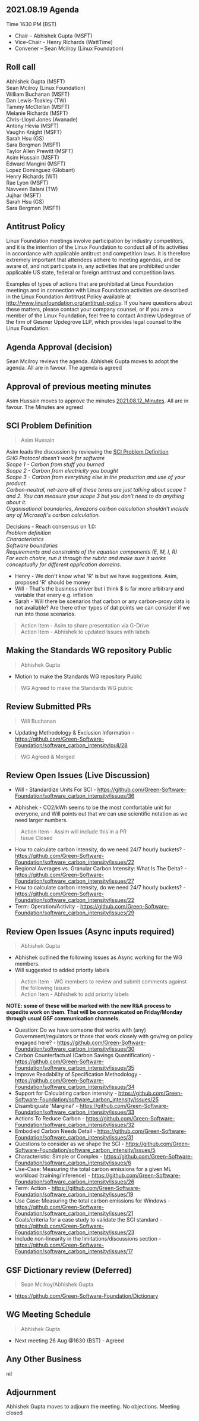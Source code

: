 ## 2021.08.19 Agenda
Time 1630 PM (BST)

- Chair – Abhishek Gupta (MSFT)<br>
- Vice-Chair - Henry Richards (WattTime)<br>
- Convener – Sean Mcilroy (Linux Foundation)<br>
  
## Roll call
Abhishek Gupta (MSFT) <br>
Sean Mcilroy (Linux Foundation) <br>
William Buchanan (MSFT) <br>
Dan Lewis-Toakley (TW) <br>
Tammy McClellan (MSFT) <br>
Melanie Richards (MSFT) <br>
Chris-Lloyd Jones (Avanade) <br>
Antony Hevia (MSFT) <br>
Vaughn Knight (MSFT)<br>
Sarah Hsu (GS) <br>
Sara Bergman (MSFT) <br>
Taylor Allen Prewitt (MSFT) <br>
Asim Hussain (MSFT)<br>
Edward Mangini (MSFT)<br>
Lopez Dominguez (Globant)<br>
Henry Richards (WT)<br>
Rae Lyon (MSFT)<br>
Navveen Balani (TW)<br>
Jujhar (MSFT)<br>
Sarah Hsu (GS)<br>
Sara Bergman (MSFT)<br>

  
## Antitrust Policy
Linux Foundation meetings involve participation by industry competitors, and it is the intention of the Linux Foundation to conduct 
all of its activities in accordance with applicable antitrust and competition laws. 
It is therefore extremely important that attendees adhere to meeting agendas, and be aware of, and not participate in, any activities 
that are prohibited under applicable US state, federal or foreign antitrust and competition laws.

Examples of types of actions that are prohibited at Linux Foundation meetings and in connection with Linux Foundation activities are 
described in the Linux Foundation Antitrust Policy available at http://www.linuxfoundation.org/antitrust-policy. 
If you have questions about these matters, please contact your company counsel, or if you are a member of the Linux Foundation, 
feel free to contact Andrew Updegrove of the firm of Gesmer Updegrove LLP, which provides legal counsel to the Linux Foundation.
  
## Agenda Approval (decision) 
Sean Mcilroy reviews the agenda. Abhishek Gupta moves to adopt the agenda. All are in favour. The agenda is agreed
  
## Approval of previous meeting minutes
Asim Hussain moves to approve the minutes [2021.08.12_Minutes](https://github.com/Green-Software-Foundation/standards_wg/blob/main/Agenda_Minutes/2021.08.12_Minutes.md). All are in favour. The Minutes are agreed

## SCI Problem Definition
> Asim Hussain

Asim leads the discussion by reviewing the [SCI Problem Definition](https://docs.google.com/presentation/d/1__0giL3F290uloRzUIJY2iT7Shpc-0QyQVxveCTf6ds/edit#slide=id.p)<br>
*GHG Protocol doesn’t work for software*<br>
*Scope 1 - Carbon from stuff you burned*<br>
*Scope 2 - Carbon from electricity you bought*<br>
*Scope 3 - Carbon from everything else in the production and use of your product.*<br>
*Carbon-neutral, net-zero all of these terms are just talking about scope 1 and 2. You can measure your scope 3 but you don’t need to do anything about it.*<br>
*Organisational boundaries, Amazons carbon calculation shouldn’t include any of Microsoft's carbon calculation.*<br>

Decisions - Reach consensus on 1.0: <br>
*Problem definition* <br>
*Characteristics* <br>
*Software boundaries* <br>
*Requirements and constraints of the equation components (E, M, I, R)* <br>
*For each choice, run it through the rubric and make sure it works conceptually for different application domains.* <br>

- Henry - We don't know what 'R' is but we have suggestions. Asim, proposed 'R' should be money
- Will - That's the business driver but i think $ is far more arbitrary and variable that enery e.g. inflation 
- Sarah - Will there be scenarios that carbon or any carbon-proxy data is not available? Are there other types of dat points we can consider if we run into those scenarios.

> Action Item - Asim to share presentation via G-Drive<br>
> Action Item - Abhishek to updated Issues with labels

## Making the Standards WG repository Public
> Abhishek Gupta
- Motion to make the Standards WG repository Public
> WG Agreed to make the Standards WG public

## Review Submitted PRs
> Will Buchanan
- Updating Methodology & Exclusion Information - https://github.com/Green-Software-Foundation/software_carbon_intensity/pull/28
> WG Agreed & Merged

## Review Open Issues (Live Discussion)
- Will - Standardize Units For SCI - https://github.com/Green-Software-Foundation/software_carbon_intensity/issues/36

- Abhishek - CO2/kWh seems to be the most comfortable unit for everyone, and Will points out that we can use scientific notation as we need larger numbers.
> Action Item - Assim will include this in a PR<br>
> Issue Closed

- How to calculate carbon intensity, do we need 24/7 hourly buckets? - https://github.com/Green-Software-Foundation/software_carbon_intensity/issues/22
- Regional Averages vs. Granular Carbon Intensity: What Is The Delta? - https://github.com/Green-Software-Foundation/software_carbon_intensity/issues/27
- How to calculate carbon intensity, do we need 24/7 hourly buckets? - https://github.com/Green-Software-Foundation/software_carbon_intensity/issues/22
- Term: Operation/Activity - https://github.com/Green-Software-Foundation/software_carbon_intensity/issues/29

## Review Open Issues (Async inputs required)
> Abhishek Gupta
- Abhishek outlined the following Issues as Async working for the WG members.<br>
- Will suggested to added priority labels

> Action Item - WG members to review and submit comments against the following Issues<br>
> Action Item - Abhishek to add priority labels

**NOTE: some of these will be marked with the new R&A process to expedite work on them. That will be communicated on Friday/Monday through usual GSF communication channels.**

- Question: Do we have someone that works with (any) Government/regulators or those that work closely with gov/reg on policy engaged here? - https://github.com/Green-Software-Foundation/software_carbon_intensity/issues/30
- Carbon Counterfactual (Carbon Savings Quantification) - https://github.com/Green-Software-Foundation/software_carbon_intensity/issues/35
- Improve Readability of Specification Methodology - https://github.com/Green-Software-Foundation/software_carbon_intensity/issues/34
- Support for Calculating carbon intensity - https://github.com/Green-Software-Foundation/software_carbon_intensity/issues/25
- Disambiguate 'Marginal' - https://github.com/Green-Software-Foundation/software_carbon_intensity/issues/33
- Actions To Reduce Carbon - https://github.com/Green-Software-Foundation/software_carbon_intensity/issues/32
- Embodied Carbon Needs Detail - https://github.com/Green-Software-Foundation/software_carbon_intensity/issues/31
- Questions to consider as we shape the SCI - https://github.com/Green-Software-Foundation/software_carbon_intensity/issues/5
- Characteristic: Simple or Complex - https://github.com/Green-Software-Foundation/software_carbon_intensity/issues/6
- Use-Case: Measuring the total carbon emissions for a given ML workload (training/inference) - https://github.com/Green-Software-Foundation/software_carbon_intensity/issues/26
- Term: Action - https://github.com/Green-Software-Foundation/software_carbon_intensity/issues/19
- Use Case: Measuring the total carbon emissions for Windows - https://github.com/Green-Software-Foundation/software_carbon_intensity/issues/21
- Goals/criteria for a case study to validate the SCI standard - https://github.com/Green-Software-Foundation/software_carbon_intensity/issues/23
- Include non-linearity in the limitations/discussions section - https://github.com/Green-Software-Foundation/software_carbon_intensity/issues/17

## GSF Dictionary review (Deferred)
> Sean Mcilroy/Abhishek Gupta
- https://github.com/Green-Software-Foundation/Dictionary

## WG Meeting Schedule
> Abhishek Gupta
- Next meeting 26 Aug @1630 (BST) - Agreed

## Any Other Business
nil

## Adjournment
Abhishek Gupta moves to adjourn the meeting. No objections. Meeting closed
